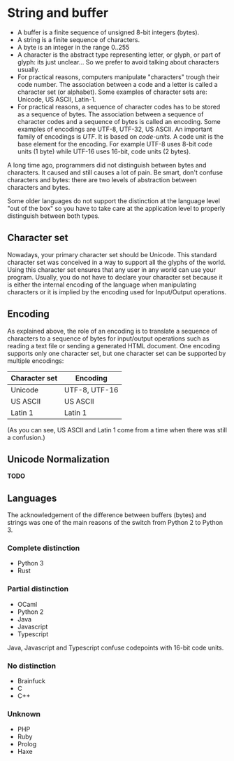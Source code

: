 # String and buffer

- A buffer is a finite sequence of unsigned 8-bit integers (bytes).
- A string is a finite sequence of characters.
- A byte is an integer in the range 0..255
- A character is the abstract type representing letter, or glyph, or part of glyph:
  its just unclear... So we prefer to avoid talking about characters usually.
- For practical reasons, computers manipulate "characters" trough their code number.
  The association between a code and a letter is called a character set (or
  alphabet). Some examples of character sets are: Unicode, US ASCII, Latin-1.
- For practical reasons, a sequence of character codes has to be stored as
  a sequence of bytes. The association between a sequence of character codes
  and a sequence of bytes is called an encoding. Some examples of encodings are
  UTF-8, UTF-32, US ASCII. An important family of encodings is _UTF_. It is
  based on _code-units_. A code unit is the base element for the encoding.
  For example UTF-8 uses 8-bit code units (1 byte) while UTF-16 uses 16-bit,
  code units (2 bytes).

A long time ago, programmers did not distinguish between bytes and
characters. It caused and still causes a lot of pain. Be smart, don't
confuse characters and bytes: there are two levels of abstraction between
characters and bytes.

Some older languages do not support the distinction at the language level
"out of the box" so you have to take care at the application level to properly
distinguish between both types.

## Character set

Nowadays, your primary character set should be Unicode. This standard character set
was conceived in a way to support all the glyphs of the world. Using this character
set ensures that any user in any world can use your program.
Usually, you do not have to declare your character set because it is either the
internal encoding of the language when manipulating characters or it is implied by
the encoding used for Input/Output operations.

## Encoding

As explained above, the role of an encoding is to translate a sequence of characters
to a sequence of bytes for input/output operations such as reading a text file or
sending a generated HTML document.
One encoding supports only one character set, but one character set can be
supported by multiple encodings:

| Character set | Encoding      |
|---------------|---------------|
| Unicode       | UTF-8, UTF-16 |
| US ASCII      | US ASCII      |
| Latin 1       | Latin 1       |

(As you can see, US ASCII and Latin 1 come from a time when there was still a
confusion.)


## Unicode Normalization

**TODO**

## Languages

The acknowledgement of the difference between buffers (bytes) and 
strings was one of the main reasons of the switch from Python 2 to Python 3.

### Complete distinction

- Python 3
- Rust

### Partial distinction

- OCaml
- Python 2
- Java
- Javascript
- Typescript

Java, Javascript and Typescript confuse codepoints with 16-bit code units.

### No distinction

- Brainfuck
- C
- C++

### Unknown

- PHP
- Ruby
- Prolog
- Haxe
